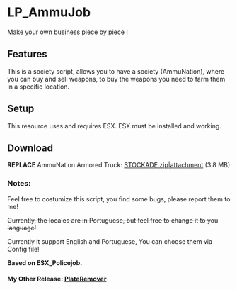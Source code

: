 # LP_AmmuJob

Make your own business piece by piece !

## Features

This is a society script, allows you to have a society (AmmuNation), where you can buy and sell weapons, to buy the weapons you need to farm them in a specific location.

## Setup

This resource uses and requires ESX. ESX must be installed and working.

## Download

**REPLACE** AmmuNation Armored Truck: [STOCKADE.zip|attachment](upload://2vlJA7XQ38TlkN3cNMmvu91eLhI.zip) (3.8 MB) 

### Notes:  
Feel free to costumize this script, you find some bugs, please report them to me!

~~Currently, the locales are in Portuguese, but feel free to change it to you language!~~

Currently it support English and Portuguese, You can choose them via Config file!

**Based on ESX_Policejob.**

#### My Other Release: [PlateRemover](https://forum.fivem.net/t/release-plateremover-remove-plates-from-your-vehicles/773983/1)
